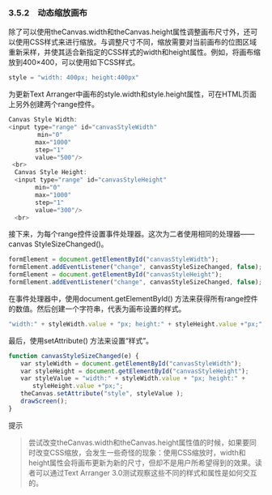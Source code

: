 ### 3.5.2　动态缩放画布

除了可以使用theCanvas.width和theCanvas.height属性调整画布尺寸外，还可以使用CSS样式来进行缩放。与调整尺寸不同，缩放需要对当前画布的位图区域重新采样，并使其适合新指定的CSS样式的width和height属性。例如，将画布缩放到400×400，可以使用如下CSS样式。

```javascript
style = "width: 400px; height:400px"
```

为更新Text Arranger中画布的style.width和style.height属性，可在HTML页面上另外创建两个range控件。

```javascript
Canvas Style Width:
<input type="range" id="canvasStyleWidth"
　 　　  min="0"
　　    max="1000"
　　    step="1"
　　    value="500"/>
 <br>
　Canvas Style Height:
　<input type="range" id="canvasStyleHeight"
　　    min="0"
　　    max="1000"
　　    step="1"
　　    value="300"/>
　<br>
```

接下来，为每个range控件设置事件处理器。这次为二者使用相同的处理器——canvas StyleSizeChanged()。

```javascript
formElement = document.getElementById("canvasStyleWidth");
formElement.addEventListener("change", canvasStyleSizeChanged, false);
formElement = document.getElementById("canvasStyleHeight");
formElement.addEventListener("change", canvasStyleSizeChanged, false);
```

在事件处理器中，使用document.getElementById() 方法来获得所有range控件的数值。然后创建一个字符串，代表为画布设置的样式。

```javascript
"width:" + styleWidth.value + "px; height:" + styleHeight.value +"px;";
```

最后，使用setAttribute() 方法来设置“样式”。

```javascript
function canvasStyleSizeChanged(e) {
　　var styleWidth = document.getElementById("canvasStyleWidth");
　　var styleHeight = document.getElementById("canvasStyleHeight");
　　var styleValue = "width:" + styleWidth.value + "px; height:" +
　　　　styleHeight.value +"px;";
　　theCanvas.setAttribute("style", styleValue );
　　drawScreen();
}
```

提示

> 尝试改变theCanvas.width和theCanvas.height属性值的时候，如果要同时改变CSS缩放，会发生一些奇怪的现象：使用CSS缩放时，width和height属性会将画布更新为新的尺寸，但却不是用户所希望得到的效果。读者可以通过Text Arranger 3.0测试观察这些不同的样式和属性是如何交互的。

